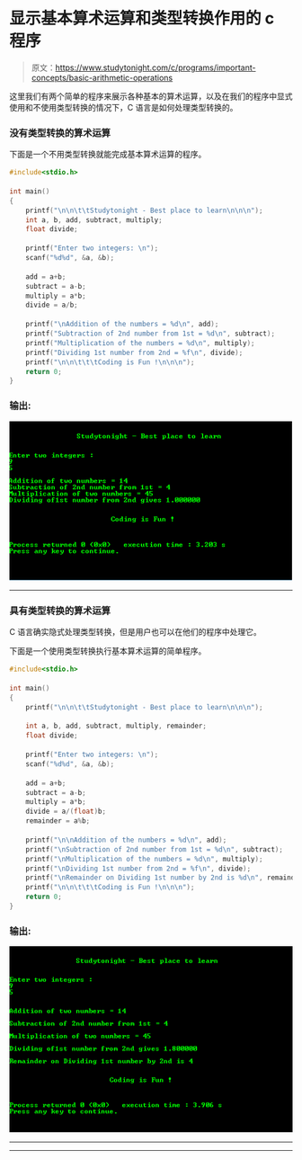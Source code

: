 # 显示基本算术运算和类型转换作用的 c 程序

> 原文：<https://www.studytonight.com/c/programs/important-concepts/basic-arithmetic-operations>

这里我们有两个简单的程序来展示各种基本的算术运算，以及在我们的程序中显式使用和不使用类型转换的情况下，C 语言是如何处理类型转换的。

### 没有类型转换的算术运算

下面是一个不用类型转换就能完成基本算术运算的程序。

```cpp
#include<stdio.h>

int main()
{
    printf("\n\n\t\tStudytonight - Best place to learn\n\n\n");
    int a, b, add, subtract, multiply;
    float divide;

    printf("Enter two integers: \n");
    scanf("%d%d", &a, &b);

    add = a+b;
    subtract = a-b;
    multiply = a*b;
    divide = a/b;

    printf("\nAddition of the numbers = %d\n", add);
    printf("Subtraction of 2nd number from 1st = %d\n", subtract);
    printf("Multiplication of the numbers = %d\n", multiply);
    printf("Dividing 1st number from 2nd = %f\n", divide);
    printf("\n\n\t\t\tCoding is Fun !\n\n\n");
    return 0;
}
```

### 输出:

![Program output for basic Arithmetic Operations without Typecasting](img/2a7ea5623b7da3a78e16df54428d5665.png)

* * *

### 具有类型转换的算术运算

C 语言确实隐式处理类型转换，但是用户也可以在他们的程序中处理它。

下面是一个使用类型转换执行基本算术运算的简单程序。

```cpp
#include<stdio.h>

int main()
{
    printf("\n\n\t\tStudytonight - Best place to learn\n\n\n");

    int a, b, add, subtract, multiply, remainder;
    float divide;

    printf("Enter two integers: \n");
    scanf("%d%d", &a, &b);

    add = a+b;
    subtract = a-b;
    multiply = a*b;
    divide = a/(float)b;
    remainder = a%b;

    printf("\n\nAddition of the numbers = %d\n", add);
    printf("\nSubtraction of 2nd number from 1st = %d\n", subtract);
    printf("\nMultiplication of the numbers = %d\n", multiply);
    printf("\nDividing 1st number from 2nd = %f\n", divide);
    printf("\nRemainder on Dividing 1st number by 2nd is %d\n", remainder);
    printf("\n\n\t\t\tCoding is Fun !\n\n\n");
    return 0;
}
```

### 输出:

![C Program output for Arithmetic Operations with Typecasting](img/9e600fafd753dfbf85773f8b53834d7e.png)

* * *

* * *
